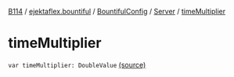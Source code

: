 [B114](../../../index.md) / [ejektaflex.bountiful](../../index.md) / [BountifulConfig](../index.md) / [Server](index.md) / [timeMultiplier](./time-multiplier.md)

# timeMultiplier

`var timeMultiplier: DoubleValue` [(source)](https://github.com/ejektaflex/Bountiful/tree/develop/src/main/kotlin/ejektaflex/bountiful/BountifulConfig.kt#L83)